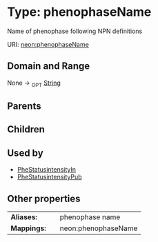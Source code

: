 
# Type: phenophaseName


Name of phenophase following NPN definitions

URI: [neon:phenophaseName](https://data.neonscience.org/phenophaseName)


## Domain and Range

None ->  <sub>OPT</sub> [String](types/String.md)

## Parents


## Children


## Used by

 * [PheStatusintensityIn](PheStatusintensityIn.md)
 * [PheStatusintensityPub](PheStatusintensityPub.md)

## Other properties

|  |  |  |
| --- | --- | --- |
| **Aliases:** | | phenophase name |
| **Mappings:** | | neon:phenophaseName |

